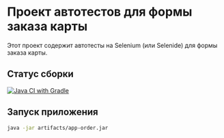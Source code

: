 # Проект автотестов для формы заказа карты

Этот проект содержит автотесты на Selenium (или Selenide) для формы заказа карты.

## Статус сборки

[![Java CI with Gradle](https://github.com/adamGS95/OrderCard/actions/workflows/gradle.yml/badge.svg)](https://github.com/adamGS95/OrderCard/actions/workflows/gradle.yml)

## Запуск приложения

```bash
java -jar artifacts/app-order.jar
